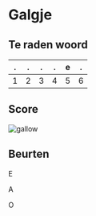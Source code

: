 # Galgje

## Te raden woord

| .   | .   | .   | .   | e   | .   |
| --- | --- | --- | --- | --- | --- |
| 1   | 2   | 3   | 4   | 5   | 6   |

## Score

![gallow](./images/2.png)

## Beurten

E

A

O